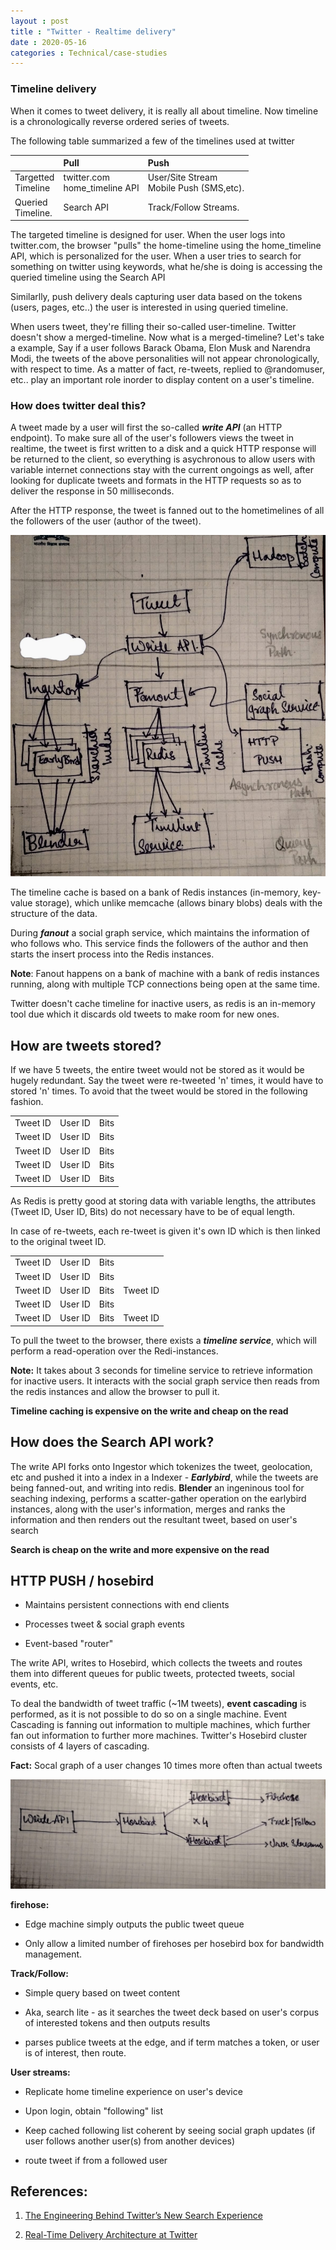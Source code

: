 ```yaml
---
layout : post
title : "Twitter - Realtime delivery"
date : 2020-05-16
categories : Technical/case-studies
---
```



### Timeline delivery 

When it comes to tweet delivery, it is really all about timeline.
Now timeline is a chronologically reverse ordered series of tweets.

The following table summarized a few of the timelines used at twitter


|                                   |       Pull                        |         Push                               |
|:----------------------------------|:----------------------------------|:-------------------------------------------|
|Targetted<br>Timeline              |  twitter.com<br>home_timeline API |  User/Site Stream<br>Mobile Push (SMS,etc).|
|Queried<br>Timeline.               |  Search API                       |  Track/Follow Streams.                     |


The targeted timeline is designed for user. When the user logs into twitter.com, the browser "pulls" the home-timeline using the home_timeline API, which is personalized for the user. 
When a user tries to search for something on twitter using keywords, what he/she is doing is accessing the queried timeline using the Search API

Similarlly, push delivery deals capturing user data based on the tokens (users, pages, etc..) the user is interested in using queried timeline. 


When users tweet, they're filling their so-called user-timeline.
Twitter doesn't show a merged-timeline. Now what is a merged-timeline?
Let's take a example, 
Say if a user follows Barack Obama, Elon Musk and Narendra Modi, the tweets of the above personalities will not appear chronologically, with respect to time. As a matter of fact, re-tweets, replied to @randomuser, etc.. play an important role inorder to display content on a user's timeline.

### How does twitter deal this?

A tweet made by a user will first the so-called ***write API*** (an HTTP endpoint). To make sure all of the user's followers views the tweet in realtime, the tweet is first written to a disk and a quick HTTP response will be returned to the client, so everything is asychronous to allow users with variable internet connections stay with the current ongoings as well, after looking for duplicate tweets and formats in the HTTP requests so as to deliver the response in 50 milliseconds.

After the HTTP response, the tweet is fanned out to the hometimelines of all the followers of the user (author of the tweet).

![alt text](https://github.com/Hemantr05/hemantr05.github.io/blob/new_portfolio/assets/img/twitter/entire-arch.jpeg)


The timeline cache is based on a bank of Redis instances (in-memory, key-value storage), which unlike memcache (allows binary blobs) deals with the structure of the data.

During ***fanout*** a social graph service, which maintains the information of who follows who. This service finds the followers of the author and then starts the insert process into the Redis instances. 

**Note**: Fanout happens on a bank of machine with a bank of redis instances running, along with multiple TCP connections being open at the same time.

Twitter doesn't cache timeline for inactive users, as redis is an in-memory tool due which it discards old tweets to make room for new ones.


## How are tweets stored?

If we have 5 tweets, the entire tweet would not be stored as it would be hugely redundant. Say the tweet were re-tweeted 'n' times, it would have to stored 'n' times. To avoid that the tweet would be stored in the following fashion.

|          |         |      |
|:--------:|:-------:|:----:|
| Tweet ID | User ID | Bits |
| Tweet ID | User ID | Bits |
| Tweet ID | User ID | Bits |
| Tweet ID | User ID | Bits |
| Tweet ID | User ID | Bits |

As Redis is pretty good at storing data with variable lengths, the attributes (Tweet ID, User ID, Bits) do not necessary have to be of equal length. 


In case of re-tweets, each re-tweet is given it's own ID which is then linked to the original tweet ID.

|          |         |      |          |
|:--------:|:-------:|:----:|:---------|
| Tweet ID | User ID | Bits |          |
| Tweet ID | User ID | Bits |          |
| Tweet ID | User ID | Bits | Tweet ID |
| Tweet ID | User ID | Bits |          |
| Tweet ID | User ID | Bits | Tweet ID |


To pull the tweet to the browser, there exists a ***timeline service***, which will perform a read-operation over the Redi-instances. 


**Note:** It takes about 3 seconds for timeline service to retrieve information for inactive users. It interacts with the social graph service then reads from the redis instances and allow the browser to pull it.

**Timeline caching is expensive on the write and cheap on the read**

## How does the Search API work?

The write API forks onto Ingestor which tokenizes the tweet, geolocation, etc and pushed it into a index in a Indexer - ***Earlybird***, while the tweets are being fanned-out, and writing into redis.
**Blender** an ingeninous tool for seaching indexing, performs a scatter-gather operation on the earlybird instances, along with the user's information, merges and ranks the information and then renders out the resultant tweet, based on user's search

**Search is cheap on the write and more expensive on the read**

## HTTP PUSH / hosebird

* Maintains persistent connections with end clients

* Processes tweet & social graph events

* Event-based "router"

The write API, writes to Hosebird, which collects the tweets and routes them into different queues for public tweets, protected tweets, social events, etc.

To deal the bandwidth of tweet traffic (~1M tweets), **event cascading** is performed, as it is not possible to do so on a single machine.
Event Cascading is fanning out information to multiple machines, which further fan out information to further more machines. 
Twitter's Hosebird cluster consists of 4 layers of cascading. 

**Fact:** Socal graph of a user changes 10 times more often than actual tweets


![alt text2](https://github.com/Hemantr05/hemantr05.github.io/blob/new_portfolio/assets/img/twitter/push-arch.jpeg)



**firehose:**

* Edge machine simply outputs the public tweet queue

* Only allow a limited number of firehoses per hosebird box for bandwidth management.


**Track/Follow:**

* Simple query based on tweet content 

* Aka, search lite - as it searches the tweet deck based on user's corpus of interested tokens and then outputs results

* parses publice tweets at the edge, and if term matches a token, or user is of interest, then route.


**User streams:**

* Replicate home timeline experience on user's device

* Upon login, obtain "following" list

* Keep cached following list coherent by seeing social graph updates (if user follows another user(s) from another devices)

* route tweet if from a followed user


## References:

1. [The Engineering Behind Twitter’s New Search Experience](https://blog.twitter.com/engineering/en_us/a/2011/the-engineering-behind-twitter-s-new-search-experience.html)

2. [Real-Time Delivery Architecture at Twitter](https://www.youtube.com/watch?v=J5auCY4ajK8&t=2s)



